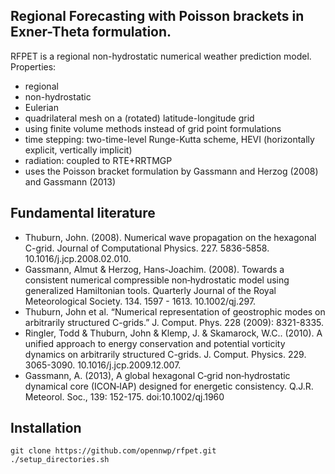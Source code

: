 ## Regional Forecasting with Poisson brackets in Exner-Theta formulation.

RFPET is a regional non-hydrostatic numerical weather prediction model. Properties:

* regional
* non-hydrostatic
* Eulerian
* quadrilateral mesh on a (rotated) latitude-longitude grid
* using finite volume methods instead of grid point formulations
* time stepping: two-time-level Runge-Kutta scheme, HEVI (horizontally explicit, vertically implicit)
* radiation: coupled to RTE+RRTMGP
* uses the Poisson bracket formulation by Gassmann and Herzog (2008) and Gassmann (2013)

## Fundamental literature

* Thuburn, John. (2008). Numerical wave propagation on the hexagonal C-grid. Journal of Computational Physics. 227. 5836-5858. 10.1016/j.jcp.2008.02.010. 
* Gassmann, Almut & Herzog, Hans-Joachim. (2008). Towards a consistent numerical compressible non‐hydrostatic model using generalized Hamiltonian tools. Quarterly Journal of the Royal Meteorological Society. 134. 1597 - 1613. 10.1002/qj.297.
* Thuburn, John et al. “Numerical representation of geostrophic modes on arbitrarily structured C-grids.” J. Comput. Phys. 228 (2009): 8321-8335.
* Ringler, Todd & Thuburn, John & Klemp, J. & Skamarock, W.C.. (2010). A unified approach to energy conservation and potential vorticity dynamics on arbitrarily structured C-grids. J. Comput. Physics. 229. 3065-3090. 10.1016/j.jcp.2009.12.007.
* Gassmann, A. (2013), A global hexagonal C‐grid non‐hydrostatic dynamical core (ICON‐IAP) designed for energetic consistency. Q.J.R. Meteorol. Soc., 139: 152-175. doi:10.1002/qj.1960

## Installation

```
git clone https://github.com/opennwp/rfpet.git
./setup_directories.sh
```
